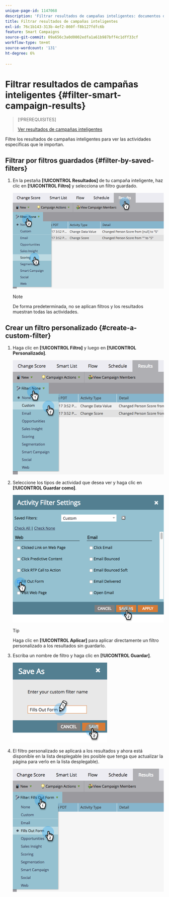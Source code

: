```yaml
---
unique-page-id: 1147068
description: 'Filtrar resultados de campañas inteligentes: documentos de Marketo: documentación del producto'
title: Filtrar resultados de campañas inteligentes
exl-id: 76c1b143-313b-4ef2-860f-f8b127fdfc6b
feature: Smart Campaigns
source-git-commit: 09a656c3a0d0002edfa1a61b987bff4c1dff33cf
workflow-type: tm+mt
source-wordcount: '131'
ht-degree: 6%

---
```


# Filtrar resultados de campañas inteligentes {#filter-smart-campaign-results}

>[!PREREQUISITES]
>
>[Ver resultados de campañas inteligentes](/help/marketo/product-docs/core-marketo-concepts/smart-campaigns/smart-campaign-data/view-smart-campaign-results.md)

Filtre los resultados de campañas inteligentes para ver las actividades específicas que le importan.

## Filtrar por filtros guardados {#filter-by-saved-filters}

1. En la pestaña **[!UICONTROL Resultados]** de tu campaña inteligente, haz clic en **[!UICONTROL Filtro]** y selecciona un filtro guardado.

   ![](assets/filter-smart-campaign-results-1.png)

   >[!NOTE]
   >
   >De forma predeterminada, no se aplican filtros y los resultados muestran todas las actividades.

## Crear un filtro personalizado {#create-a-custom-filter}

1. Haga clic en **[!UICONTROL Filtro]** y luego en **[!UICONTROL Personalizado]**.

   ![](assets/filter-smart-campaign-results-2.png)

1. Seleccione los tipos de actividad que desea ver y haga clic en **[!UICONTROL Guardar como]**.

   ![](assets/filter-smart-campaign-results-3.png)

   >[!TIP]
   >
   >Haga clic en **[!UICONTROL Aplicar]** para aplicar directamente un filtro personalizado a los resultados sin guardarlo.

1. Escriba un nombre de filtro y haga clic en **[!UICONTROL Guardar]**.

   ![](assets/filter-smart-campaign-results-4.png)

1. El filtro personalizado se aplicará a los resultados y ahora está disponible en la lista desplegable (es posible que tenga que actualizar la página para verlo en la lista desplegable).

   ![](assets/filter-smart-campaign-results-5.png)
